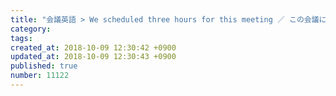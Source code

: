```yaml
---
title: "会議英語 > We scheduled three hours for this meeting ／ この会議に3時間の予定を取っていました 2014-02-01"
category: 
tags: 
created_at: 2018-10-09 12:30:42 +0900
updated_at: 2018-10-09 12:30:43 +0900
published: true
number: 11122
---
```




